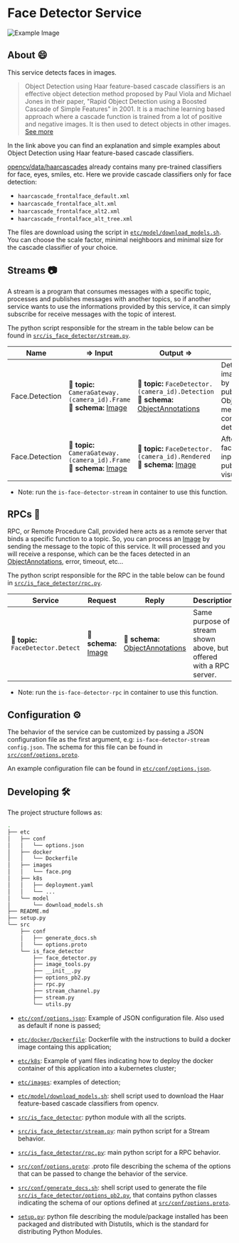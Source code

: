 
# Face Detector Service

![Example Image](https://github.com/labviros/is-face-detector/blob/master/etc/images/face.png)

## About :smile:

This service detects faces in images.

> Object Detection using Haar feature-based cascade classifiers is an effective object detection method proposed by Paul Viola and Michael Jones in their paper, "Rapid Object Detection using a Boosted Cascade of Simple Features" in 2001. It is a machine learning based approach where a cascade function is trained from a lot of positive and negative images. It is then used to detect objects in other images. [See more](https://docs.opencv.org/master/db/d28/tutorial_cascade_classifier.html)

In the link above you can find an explanation and simple examples about Object Detection using Haar feature-based cascade classifiers.

[opencv/data/haarcascades](https://github.com/opencv/opencv/tree/master/data/haarcascades) already contains many pre-trained classifiers for face, eyes, smiles, etc. Here we provide cascade classifiers only for face detection:

* `haarcascade_frontalface_default.xml`
* `haarcascade_frontalface_alt.xml`
* `haarcascade_frontalface_alt2.xml`
* `haarcascade_frontalface_alt_tree.xml`

The files are download using the script in [`etc/model/download_models.sh`](https://github.com/labviros/is-face-detector/blob/master/etc/model/download_models.sh). You can choose the scale factor, minimal neighboors and minimal size for the cascade classifier of your choice.

## Streams :camera:

A stream is a program that consumes messages with a specific topic, processes and publishes messages with another topics, so if another service wants to use the informations provided  by this service, it can simply subscribe for receive messages with the topic of interest.

The python script responsible for the stream in the table below can be found in [`src/is_face_detector/stream.py`](https://github.com/labviros/is-face-detector/blob/master/src/is_face_detector/stream.py).

| Name | ⇒ Input | Output  ⇒ | Description |
| ---- | ------- | --------- | ----------- |
| Face.Detection | :incoming_envelope: **topic:** `CameraGateway.(camera_id).Frame` <br> :gem: **schema:** [Image] | :incoming_envelope: **topic:**  `FaceDetector.(camera_id).Detection` <br> :gem: **schema:** [ObjectAnnotations] | Detects face on images published by cameras and publishes an ObjectAnnotations message containing all the detected faces. |
| Face.Detection | :incoming_envelope: **topic:** `CameraGateway.(camera_id).Frame` <br> :gem: **schema:** [Image]| :incoming_envelope: **topic:** `FaceDetector.(camera_id).Rendered` <br> :gem: **schema:** [Image]| After detection, faces are drew on input image and published for visualization.|

- Note: run the `is-face-detector-stream` in container to use this function.

## RPCs :camera_flash:

RPC, or Remote Procedure Call, provided here acts as a remote server that binds a specific function to a topic. So, you can process an [Image] by sending the message to the topic of this service. It will processed and you will receive a response, which can be the faces detected in an [ObjectAnnotations], error, timeout, etc...

The python script responsible for the RPC in the table below can be found in [`src/is_face_detector/rpc.py`](https://github.com/labviros/is-face-detector/blob/master/src/is_face_detector/rpc.py).

| Service | Request | Reply |  Description |
| ------- | ------- | ----- | ------------ |
| :incoming_envelope: **topic:** `FaceDetector.Detect`| :gem: **schema:** [Image] | :gem: **schema:** [ObjectAnnotations] | Same purpose of stream shown above, but offered with a RPC server. |

- Note: run the `is-face-detector-rpc` in container to use this function.

## Configuration :gear:

The behavior of the service can be customized by passing a JSON configuration file as the first argument, e.g: `is-face-detector-stream config.json`. The schema for this file can be found in [`src/conf/options.proto`](https://github.com/labviros/is-face-detector/blob/master/src/conf/options.proto).

An example configuration file can be found in [`etc/conf/options.json`](https://github.com/labviros/is-face-detector/blob/master/etc/conf/options.json).

## Developing :hammer_and_wrench:

The project structure follows as:

```bash
.
├── etc
│   ├── conf
│   │   └── options.json
│   ├── docker
│   │   └── Dockerfile
│   ├── images
│   │   └── face.png
│   ├── k8s
│   │   ├── deployment.yaml
│   │   └── ...
│   └── model
│       └── download_models.sh
├── README.md
├── setup.py
└── src
    ├── conf
    │   ├── generate_docs.sh
    │   └── options.proto
    └── is_face_detector
        ├── face_detector.py
        ├── image_tools.py
        ├── __init__.py
        ├── options_pb2.py
        ├── rpc.py
        ├── stream_channel.py
        ├── stream.py
        └── utils.py
```

* [`etc/conf/options.json`](etc/conf/options.json): Example of JSON configuration file. Also used as default if none is passed;

* [`etc/docker/Dockerfile`](etc/docker/Dockerfile): Dockerfile with the instructions to build a docker image containg this application;

* [`etc/k8s`](etc/k8s): Example of yaml files indicating how to deploy the docker container of this application into a kubernetes cluster;

* [`etc/images`](etc/images): examples of detection;

* [`etc/model/download_models.sh`](etc/model/download_models.sh): shell script used to download the Haar feature-based cascade classifiers from opencv.

* [`src/is_face_detector`](src/is_face_detector): python module with all the scripts.

* [`src/is_face_detector/stream.py`](src/is_face_detector/stream.py): main python script for a Stream behavior.

* [`src/is_face_detector/rpc.py`](src/is_face_detector/rpc.py): main python script for a RPC behavior.

* [`src/conf/options.proto`](src/conf/options.proto): .proto file describing the schema of the options that can be passed to change the behavior of the service.

* [`src/conf/generate_docs.sh`](src/conf/generate_pb.sh): shell script used to generate the file [`src/is_face_detector/options_pb2.py`](src/is_face_detector/options_pb2.py), that contains python classes indicating the schema of our options defined at [`src/conf/options.proto`](src/conf/options.proto).

* [`setup.py`](setup.py): python file describing the module/package installed has been packaged and distributed with Distutils, which is the standard for distributing Python Modules.


<!-- Links -->

[Image]: https://github.com/labviros/is-msgs/tree/master/docs/README.md#is.vision.Image
[ObjectAnnotations]: https://github.com/labviros/is-msgs/tree/master/docs/README.md#is.vision.ObjectAnnotations
[OpenCV]: https://docs.opencv.org/3.4.1/d7/d8b/tutorial_py_face_detection.html
